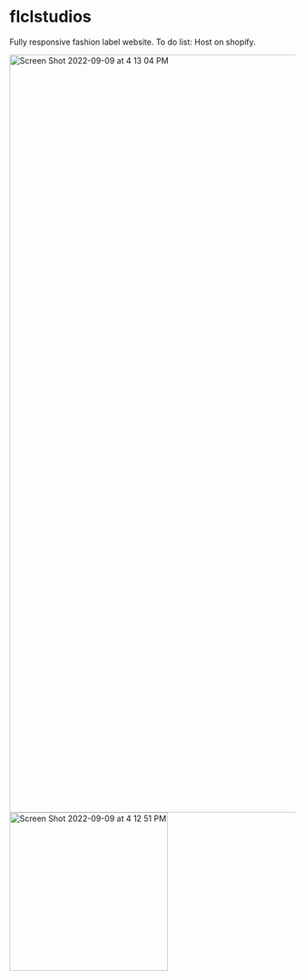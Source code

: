 # flclstudios
Fully responsive fashion label website. 
To do list:
Host on shopify. 


<img width="1335" alt="Screen Shot 2022-09-09 at 4 13 04 PM" src="https://user-images.githubusercontent.com/36686123/189435536-e1518650-941a-45bf-9541-9f06f57d108c.png">
<img width="279" alt="Screen Shot 2022-09-09 at 4 12 51 PM" src="https://user-images.githubusercontent.com/36686123/189435538-de7f1fc9-aff2-4a30-a22c-6e62dfe1b47d.png">
